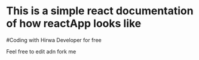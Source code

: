 # This is a simple react documentation  of how reactApp looks like

#Coding with Hirwa Developer for free 

Feel free to edit adn fork me
